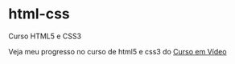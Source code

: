 # html-css
Curso HTML5 e CSS3

Veja meu progresso no curso de html5 e css3 do <a href="https://www.cursoemvideo.com/">Curso em Vídeo</a>

